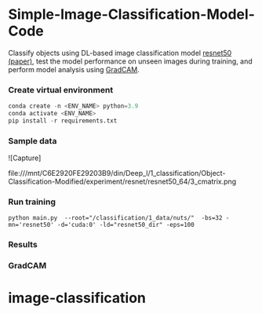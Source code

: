 # Simple-Image-Classification-Model-Code

Classify objects using DL-based image classification model [resnet50](https://github.com/huggingface/pytorch-image-models/blob/main/timm/models/resnet.py) [(paper)](https://www.cv-foundation.org/openaccess/content_cvpr_2016/papers/He_Deep_Residual_Learning_CVPR_2016_paper.pdf), test the model performance on unseen images during training, and perform model analysis using [GradCAM](https://github.com/jacobgil/pytorch-grad-cam).

### Create virtual environment
```python
conda create -n <ENV_NAME> python=3.9
conda activate <ENV_NAME>
pip install -r requirements.txt
```

### Sample data

![Capture]


file:///mnt/C6E2920FE29203B9/din/Deep_l/1_classification/Object-Classification-Modified/experiment/resnet/resnet50_64/3_cmatrix.png

### Run training 
```
python main.py  --root="/classification/1_data/nuts/"  -bs=32 -mn='resnet50' -d='cuda:0' -ld="resnet50_dir" -eps=100
```

### Results


### GradCAM


# image-classification
